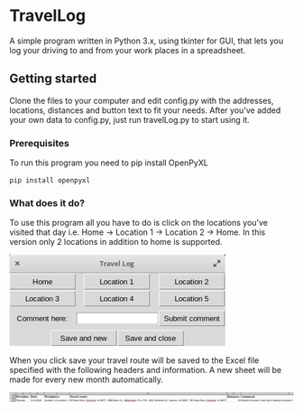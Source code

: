 # TravelLog

A simple program written in Python 3.x, using tkinter for GUI, that lets you log your driving to and from your work places in a spreadsheet.

## Getting started

Clone the files to your computer and edit config.py with the addresses, locations, distances and button text to fit your needs.
After you've added your own data to config.py, just run travelLog.py to start using it.

### Prerequisites

To run this program you need to pip install OpenPyXL

```
pip install openpyxl
```

### What does it do?

To use this program all you have to do is click on the locations you've visited that day i.e. Home -> Location 1 -> Location 2 -> Home. In this version only 2 locations in addition to home is supported.

![GUI](https://github.com/Myrheimb/TravelLog/blob/master/Images/GUI.png)

When you click save your travel route will be saved to the Excel file specified with the following headers and information.
A new sheet will be made for every new month automatically.

![Excel](https://github.com/Myrheimb/TravelLog/blob/master/Images/Example.png)
